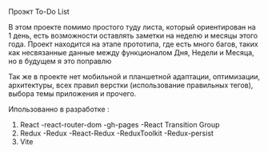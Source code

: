 Проэкт To-Do List

В этом проекте помимо простого туду листа, который ориентирован на 1 день, есть возможности оставлять заметки на неделю и месяцы этого года.
Проект находится на этапе прототипа, где есть много багов, таких как несвязанные данные между функционалом Дня, Недели и Месяца, но в будущем я это поправлю 

Так же в проекте нет мобильной и планшетной адаптации, оптимизации, архитектуры, всех правил верстки (использование правильных тегов), выбора темы приложения и прочего.

 
Ипользованно в разработке :
1. React
   -react-router-dom
   -gh-pages
   -React Transition Group
3. Redux
   -Redux
   -React-Redux
   -ReduxToolkit
   -Redux-persist
4. Vite


